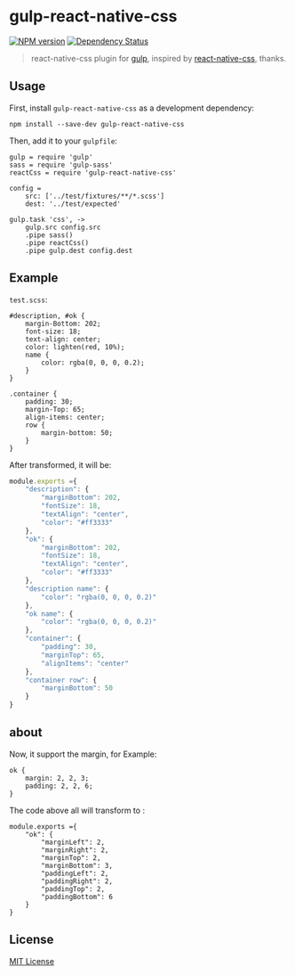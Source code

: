 # gulp-react-native-css
[![NPM version][npm-image]][npm-url] [![Dependency Status][depstat-image]][depstat-url]

> react-native-css plugin for [gulp](https://github.com/wearefractal/gulp), 
inspired by [react-native-css](https://github.com/sabeurthabti/react-native-css), thanks.

## Usage

First, install `gulp-react-native-css` as a development dependency:

```shell
npm install --save-dev gulp-react-native-css
```

Then, add it to your `gulpfile`:

```
gulp = require 'gulp'
sass = require 'gulp-sass'
reactCss = require 'gulp-react-native-css'

config =
	src: ['../test/fixtures/**/*.scss']
	dest: '../test/expected'

gulp.task 'css', ->
	gulp.src config.src
	.pipe sass()
	.pipe reactCss()
	.pipe gulp.dest config.dest

```

## Example

`test.scss`:

```
#description, #ok {
	margin-Bottom: 202;
	font-size: 18;
	text-align: center;
	color: lighten(red, 10%);
	name {
		color: rgba(0, 0, 0, 0.2);
	}
}

.container {
	padding: 30;
	margin-Top: 65;
	align-items: center;
	row {
		margin-bottom: 50;
	}
}

```

After transformed, it will be:

```javascript
module.exports ={
    "description": {
        "marginBottom": 202,
        "fontSize": 18,
        "textAlign": "center",
        "color": "#ff3333"
    },
    "ok": {
        "marginBottom": 202,
        "fontSize": 18,
        "textAlign": "center",
        "color": "#ff3333"
    },
    "description name": {
        "color": "rgba(0, 0, 0, 0.2)"
    },
    "ok name": {
        "color": "rgba(0, 0, 0, 0.2)"
    },
    "container": {
        "padding": 30,
        "marginTop": 65,
        "alignItems": "center"
    },
    "container row": {
        "marginBottom": 50
    }
}

```

## about

Now, it support the margin, for Example:

```
ok {
	margin: 2, 2, 3;
	padding: 2, 2, 6;
}

```

The code above all will transform to :

```
module.exports ={
    "ok": {
        "marginLeft": 2,
        "marginRight": 2,
        "marginTop": 2,
        "marginBottom": 3,
        "paddingLeft": 2,
        "paddingRight": 2,
        "paddingTop": 2,
        "paddingBottom": 6
    }
}

```



## License

[MIT License](http://en.wikipedia.org/wiki/MIT_License)

[npm-url]: https://npmjs.org/package/gulp-react-native-css
[npm-image]: https://badge.fury.io/js/gulp-react-native-css.png

[travis-url]: http://travis-ci.org/soliury/gulp-react-native-css
[travis-image]: https://secure.travis-ci.org/soliury/gulp-react-native-css.png?branch=master

[coveralls-url]: https://coveralls.io/r/soliury/gulp-react-native-css
[coveralls-image]: https://coveralls.io/repos/soliury/gulp-react-native-css/badge.png

[depstat-url]: https://david-dm.org/soliury/gulp-react-native-css
[depstat-image]: https://david-dm.org/soliury/gulp-react-native-css.png
